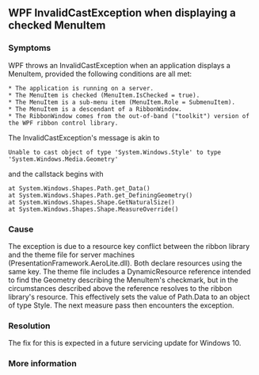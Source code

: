 ## WPF InvalidCastException when displaying a checked MenuItem

### Symptoms
WPF throws an InvalidCastException when an application displays a MenuItem,
provided the following conditions are all met:

	* The application is running on a server.
	* The MenuItem is checked (MenuItem.IsChecked = true).
	* The MenuItem is a sub-menu item (MenuItem.Role = SubmenuItem).
	* The MenuItem is a descendant of a RibbonWindow.
	* The RibbonWindow comes from the out-of-band ("toolkit") version of the WPF ribbon control library.

The InvalidCastException's message is akin to

	Unable to cast object of type 'System.Windows.Style' to type 'System.Windows.Media.Geometry'

and the callstack begins with

	at System.Windows.Shapes.Path.get_Data()
	at System.Windows.Shapes.Path.get_DefiningGeometry()
	at System.Windows.Shapes.Shape.GetNaturalSize()
	at System.Windows.Shapes.Shape.MeasureOverride()

### Cause
The exception is due to a resource key conflict between the ribbon library and the theme
file for server machines (PresentationFramework.AeroLite.dll).  Both declare resources
using the same key.  The theme file includes a DynamicResource reference intended to find
the Geometry describing the MenuItem's checkmark, but in the circumstances described above
the reference resolves to the ribbon library's resource.  This effectively sets the value
of Path.Data to an object of type Style.  The next measure pass then encounters the exception.

### Resolution
The fix for this is expected in a future servicing update for Windows 10.

### More information
